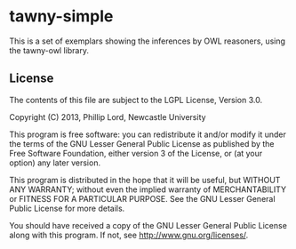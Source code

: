 # tawny-simple

This is a set of exemplars showing the inferences by OWL reasoners, using the
tawny-owl library.


## License

The contents of this file are subject to the LGPL License, Version 3.0.

Copyright (C) 2013, Phillip Lord, Newcastle University

This program is free software: you can redistribute it and/or modify it
under the terms of the GNU Lesser General Public License as published by
the Free Software Foundation, either version 3 of the License, or (at your
option) any later version.

This program is distributed in the hope that it will be useful, but WITHOUT
ANY WARRANTY; without even the implied warranty of MERCHANTABILITY or
FITNESS FOR A PARTICULAR PURPOSE. See the GNU Lesser General Public License
for more details.

You should have received a copy of the GNU Lesser General Public License
along with this program. If not, see http://www.gnu.org/licenses/.
